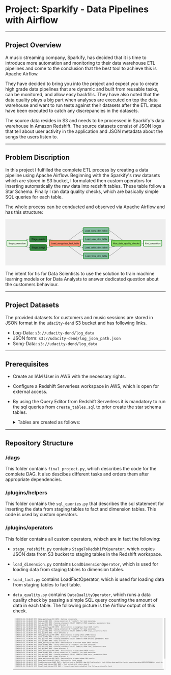 # Project: Sparkify - Data Pipelines with Airflow

---
## Project Overview

A music streaming company, Sparkify, has decided that it is time to introduce more automation and monitoring to their data warehouse ETL pipelines and come to the conclusion that the best tool to achieve this is Apache Airflow.

They have decided to bring you into the project and expect you to create high grade data pipelines that are dynamic and built from reusable tasks, can be monitored, and allow easy backfills. They have also noted that the data quality plays a big part when analyses are executed on top the data warehouse and want to run tests against their datasets after the ETL steps have been executed to catch any discrepancies in the datasets.

The source data resides in S3 and needs to be processed in Sparkify's data warehouse in Amazon Redshift. The source datasets consist of JSON logs that tell about user activity in the application and JSON metadata about the songs the users listen to.

---
## Problem Discription

In this project I fulfilled the complete ETL process by creating a data pipeline using Apache Airflow. Beginning with the Sparkify's raw datasets which are stored in S3 bucket, I formulated then custom operators for inserting automatically the raw data into redshift tables. These table follow a Star Schema.
Finally I ran data quality checks, which are basically simple SQL queries for each table.

The whole process can be conducted and observed via Apache Airflow and has this structure:

![alt text](assets/final_project_dag_graph2.png)

The intent for tis for Data Scientists to use the solution to train machine learning models or for Data Analysts to answer dedicated question about the customers behaviour. 

---
## Project Datasets
The provided datasets for customers and music sessions are stored in JSON format in the `udacity-dend` S3 bucket and has following links.
* Log-Data: `s3://udacity-dend/log_data`
* JSON form: `s3://udacity-dend/log_json_path.json`
* Song-Data: `s3://udacity-dend/log_data`

---
## Prerequisites

* Create an IAM User in AWS with the necessary rights.
* Configure a Redshift Serverless workspace in AWS, which is open for external access.
* By using the Query Editor from Redshift Serverless it is mandatory to run the sql queries from `create_tables.sql` to prior create the star schema tables.
  <details>
  <summary>
  Tables are created as follows:
  </summary>
    
  ![alt text](assets/create_tables.png)

  </details>
---
## Repository Structure

### /dags

This folder contains `final_project.py`, which describes the code for the complete DAG. It also descibes different tasks and orders them after appropriate dependencies. 

### /plugins/helpers

This folder contains the `sql_queries.py` that describes the sql statement for inserting the data from staging tables to fact and dimension tables. This code is used by custom operators.

### /plugins/operators

This folder contains all custom operators, whixch are in fact the following: 
  * `stage_redshift.py` contains `StageToRedshiftOperator`, which copies JSON data from S3 bucket to staging tables in the Redshift workspace.
  * `load_dimension.py` contains `LoadDimensionOperator`, which is used for loading data from staging tables to dimension tables.
  * `load_fact.py` contains LoadFactOperator, which is used for loading data from staging tables to fact table.
  * `data_quality.py` contains `DataQualityOperator`, which runs a data quality check by passing a simple SQL query counting the amount of data in each table.
    The following picture is the Airflow output of this check.
  
    ![alt text](assets/quality_check.png)

</details>
